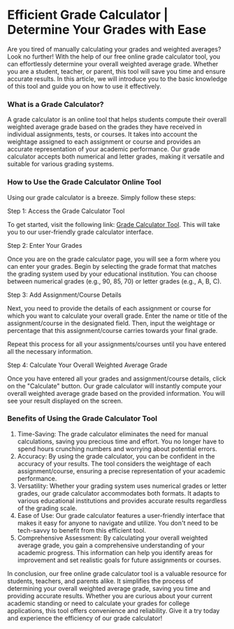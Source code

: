 Efficient Grade Calculator | Determine Your Grades with Ease
============================================================

Are you tired of manually calculating your grades and weighted averages? Look no further! With the help of our free online grade calculator tool, you can effortlessly determine your overall weighted average grade. Whether you are a student, teacher, or parent, this tool will save you time and ensure accurate results. In this article, we will introduce you to the basic knowledge of this tool and guide you on how to use it effectively.

### What is a Grade Calculator?

A grade calculator is an online tool that helps students compute their overall weighted average grade based on the grades they have received in individual assignments, tests, or courses. It takes into account the weightage assigned to each assignment or course and provides an accurate representation of your academic performance. Our grade calculator accepts both numerical and letter grades, making it versatile and suitable for various grading systems.

### How to Use the Grade Calculator Online Tool

Using our grade calculator is a breeze. Simply follow these steps:

Step 1: Access the Grade Calculator Tool

To get started, visit the following link: [Grade Calculator Tool](https://www.onlinecalculatorsfree.com/tools/grade-calculator.html). This will take you to our user-friendly grade calculator interface.

Step 2: Enter Your Grades

Once you are on the grade calculator page, you will see a form where you can enter your grades. Begin by selecting the grade format that matches the grading system used by your educational institution. You can choose between numerical grades (e.g., 90, 85, 70) or letter grades (e.g., A, B, C).

Step 3: Add Assignment/Course Details

Next, you need to provide the details of each assignment or course for which you want to calculate your overall grade. Enter the name or title of the assignment/course in the designated field. Then, input the weightage or percentage that this assignment/course carries towards your final grade.

Repeat this process for all your assignments/courses until you have entered all the necessary information.

Step 4: Calculate Your Overall Weighted Average Grade

Once you have entered all your grades and assignment/course details, click on the "Calculate" button. Our grade calculator will instantly compute your overall weighted average grade based on the provided information. You will see your result displayed on the screen.

### Benefits of Using the Grade Calculator Tool

1. Time-Saving: The grade calculator eliminates the need for manual calculations, saving you precious time and effort. You no longer have to spend hours crunching numbers and worrying about potential errors.
2. Accuracy: By using the grade calculator, you can be confident in the accuracy of your results. The tool considers the weightage of each assignment/course, ensuring a precise representation of your academic performance.
3. Versatility: Whether your grading system uses numerical grades or letter grades, our grade calculator accommodates both formats. It adapts to various educational institutions and provides accurate results regardless of the grading scale.
4. Ease of Use: Our grade calculator features a user-friendly interface that makes it easy for anyone to navigate and utilize. You don't need to be tech-savvy to benefit from this efficient tool.
5. Comprehensive Assessment: By calculating your overall weighted average grade, you gain a comprehensive understanding of your academic progress. This information can help you identify areas for improvement and set realistic goals for future assignments or courses.

In conclusion, our free online grade calculator tool is a valuable resource for students, teachers, and parents alike. It simplifies the process of determining your overall weighted average grade, saving you time and providing accurate results. Whether you are curious about your current academic standing or need to calculate your grades for college applications, this tool offers convenience and reliability. Give it a try today and experience the efficiency of our grade calculator!